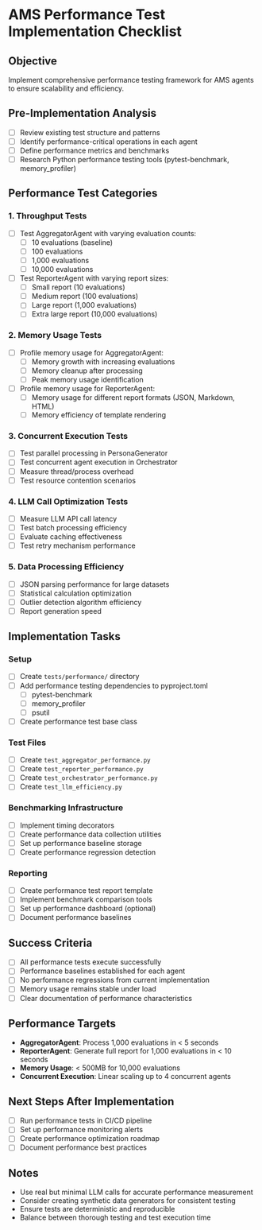 # AMS Performance Test Implementation Checklist

## Objective
Implement comprehensive performance testing framework for AMS agents to ensure scalability and efficiency.

## Pre-Implementation Analysis
- [ ] Review existing test structure and patterns
- [ ] Identify performance-critical operations in each agent
- [ ] Define performance metrics and benchmarks
- [ ] Research Python performance testing tools (pytest-benchmark, memory_profiler)

## Performance Test Categories

### 1. Throughput Tests
- [ ] Test AggregatorAgent with varying evaluation counts:
  - [ ] 10 evaluations (baseline)
  - [ ] 100 evaluations
  - [ ] 1,000 evaluations
  - [ ] 10,000 evaluations
- [ ] Test ReporterAgent with varying report sizes:
  - [ ] Small report (10 evaluations)
  - [ ] Medium report (100 evaluations)
  - [ ] Large report (1,000 evaluations)
  - [ ] Extra large report (10,000 evaluations)

### 2. Memory Usage Tests
- [ ] Profile memory usage for AggregatorAgent:
  - [ ] Memory growth with increasing evaluations
  - [ ] Memory cleanup after processing
  - [ ] Peak memory usage identification
- [ ] Profile memory usage for ReporterAgent:
  - [ ] Memory usage for different report formats (JSON, Markdown, HTML)
  - [ ] Memory efficiency of template rendering

### 3. Concurrent Execution Tests
- [ ] Test parallel processing in PersonaGenerator
- [ ] Test concurrent agent execution in Orchestrator
- [ ] Measure thread/process overhead
- [ ] Test resource contention scenarios

### 4. LLM Call Optimization Tests
- [ ] Measure LLM API call latency
- [ ] Test batch processing efficiency
- [ ] Evaluate caching effectiveness
- [ ] Test retry mechanism performance

### 5. Data Processing Efficiency
- [ ] JSON parsing performance for large datasets
- [ ] Statistical calculation optimization
- [ ] Outlier detection algorithm efficiency
- [ ] Report generation speed

## Implementation Tasks

### Setup
- [ ] Create `tests/performance/` directory
- [ ] Add performance testing dependencies to pyproject.toml
  - [ ] pytest-benchmark
  - [ ] memory_profiler
  - [ ] psutil
- [ ] Create performance test base class

### Test Files
- [ ] Create `test_aggregator_performance.py`
- [ ] Create `test_reporter_performance.py`
- [ ] Create `test_orchestrator_performance.py`
- [ ] Create `test_llm_efficiency.py`

### Benchmarking Infrastructure
- [ ] Implement timing decorators
- [ ] Create performance data collection utilities
- [ ] Set up performance baseline storage
- [ ] Create performance regression detection

### Reporting
- [ ] Create performance test report template
- [ ] Implement benchmark comparison tools
- [ ] Set up performance dashboard (optional)
- [ ] Document performance baselines

## Success Criteria
- [ ] All performance tests execute successfully
- [ ] Performance baselines established for each agent
- [ ] No performance regressions from current implementation
- [ ] Memory usage remains stable under load
- [ ] Clear documentation of performance characteristics

## Performance Targets
- **AggregatorAgent**: Process 1,000 evaluations in < 5 seconds
- **ReporterAgent**: Generate full report for 1,000 evaluations in < 10 seconds
- **Memory Usage**: < 500MB for 10,000 evaluations
- **Concurrent Execution**: Linear scaling up to 4 concurrent agents

## Next Steps After Implementation
- [ ] Run performance tests in CI/CD pipeline
- [ ] Set up performance monitoring alerts
- [ ] Create performance optimization roadmap
- [ ] Document performance best practices

## Notes
- Use real but minimal LLM calls for accurate performance measurement
- Consider creating synthetic data generators for consistent testing
- Ensure tests are deterministic and reproducible
- Balance between thorough testing and test execution time